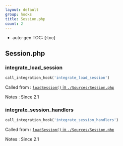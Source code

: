 ```yaml
---
layout: default
group: hooks
title: Session.php
count: 2
---
```

* auto-gen TOC:
{:toc}

## Session.php
### integrate_load_session

```php
call_integration_hook('integrate_load_session')
```


Called from
: [`loadSession()` in `./Sources/Session.php`](../docs/session.html#loadsession)

Notes
: Since 2.1

### integrate_session_handlers

```php
call_integration_hook('integrate_session_handlers')
```


Called from
: [`loadSession()` in `./Sources/Session.php`](../docs/session.html#loadsession)

Notes
: Since 2.1

